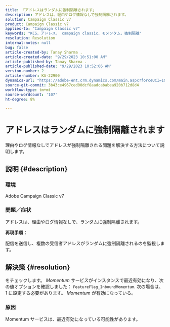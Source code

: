 ```yaml
---
title: 「アドレスはランダムに強制隔離されます」
description: アドレスは、理由やログ情報なしで強制隔離されます。
solution: Campaign Classic v7
product: Campaign Classic v7
applies-to: "Campaign Classic v7"
keywords: "KCS，アドレス， campaign classic，モメンタム，強制隔離"
resolution: Resolution
internal-notes: null
bug: false
article-created-by: Tanay Sharma .
article-created-date: "9/29/2023 10:51:00 AM"
article-published-by: Tanay Sharma .
article-published-date: "9/29/2023 10:52:06 AM"
version-number: 2
article-number: KA-22900
dynamics-url: "https://adobe-ent.crm.dynamics.com/main.aspx?forceUCI=1&pagetype=entityrecord&etn=knowledgearticle&id=4cd8bb0f-b65e-ee11-be6f-6045bd0065f9"
source-git-commit: 3b43ce4967ced00dcf8aadcababea920b712d8d4
workflow-type: tm+mt
source-wordcount: '107'
ht-degree: 8%

---
```


# アドレスはランダムに強制隔離されます


理由やログ情報なしでアドレスが強制隔離される問題を解決する方法について説明します。

## 説明 {#description}


### 環境

Adobe Campaign Classic v7



### 問題／症状

アドレスは、理由やログ情報なしで、ランダムに強制隔離されます。



<b>再現手順：</b>

配信を送信し、複数の受信者アドレスがランダムに強制隔離されるのを監視します。


## 解決策 {#resolution}


をチェックします。 *Momentum* サービスがインスタンスで最近有効になり、次の値オプションを確認しました： `FeatureFlag_InboundMomentum`. 次の場合は、1 に設定する必要があります。 *Momentum* が有効になっている。

### 原因

Momentum サービスは、最近有効になっている可能性があります。
